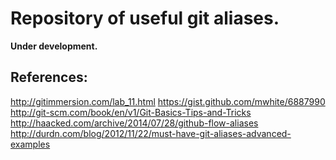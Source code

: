 Repository of useful git aliases.
=================================

__Under development.__

References:
-----------

http://gitimmersion.com/lab_11.html
https://gist.github.com/mwhite/6887990
http://git-scm.com/book/en/v1/Git-Basics-Tips-and-Tricks
http://haacked.com/archive/2014/07/28/github-flow-aliases
http://durdn.com/blog/2012/11/22/must-have-git-aliases-advanced-examples